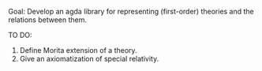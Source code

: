 Goal: Develop an agda library for representing (first-order) theories and the relations between them. 

TO DO:

1. Define Morita extension of a theory.
2. Give an axiomatization of special relativity.
